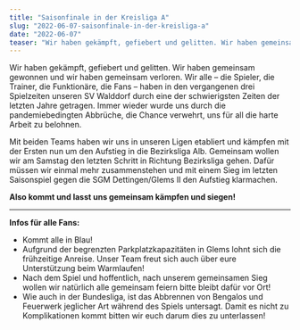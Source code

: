 ```yaml
---
title: "Saisonfinale in der Kreisliga A"
slug: "2022-06-07-saisonfinale-in-der-kreisliga-a"
date: "2022-06-07"
teaser: "Wir haben gekämpft, gefiebert und gelitten. Wir haben gemeinsam gewonnen und wir haben gemeinsam verloren. Jetzt wird es Zeit uns zu belohnen!"
---
```

Wir haben gekämpft, gefiebert und gelitten. Wir haben gemeinsam gewonnen und wir haben gemeinsam verloren. Wir alle – die Spieler, die Trainer, die Funktionäre, die Fans – haben in den vergangenen drei Spielzeiten unseren SV Walddorf durch eine der schwierigsten Zeiten der letzten Jahre getragen. Immer wieder wurde uns durch die pandemiebedingten Abbrüche, die Chance verwehrt, uns für all die harte Arbeit zu belohnen.


Mit beiden Teams haben wir uns in unseren Ligen etabliert und kämpfen mit der Ersten nun um den Aufstieg in die Bezirksliga Alb. Gemeinsam wollen wir am Samstag den letzten Schritt in Richtung Bezirksliga gehen. Dafür müssen wir einmal mehr zusammenstehen und mit einem Sieg im letzten Saisonspiel gegen die SGM Dettingen/Glems II den Aufstieg klarmachen.


**Also kommt und lasst uns gemeinsam kämpfen und siegen!**


_______________________________________________________________________________________________________________________________________________


**Infos für alle Fans:**


<ul> 	<li class="MsoNoSpacing">Kommt alle in Blau!</li> 	<li class="MsoNoSpacing">Aufgrund der begrenzten Parkplatzkapazitäten in Glems lohnt sich die frühzeitige Anreise. Unser Team freut sich auch über eure Unterstützung beim Warmlaufen!</li> 	<li class="MsoNoSpacing">Nach dem Spiel und hoffentlich, nach unserem gemeinsamen Sieg wollen wir natürlich alle gemeinsam feiern bitte bleibt dafür vor Ort!</li> 	<li class="MsoNoSpacing">Wie auch in der Bundesliga, ist das Abbrennen von Bengalos und Feuerwerk jeglicher Art während des Spiels untersagt. Damit es nicht zu Komplikationen kommt bitten wir euch darum dies zu unterlassen!</li> </ul>
 
